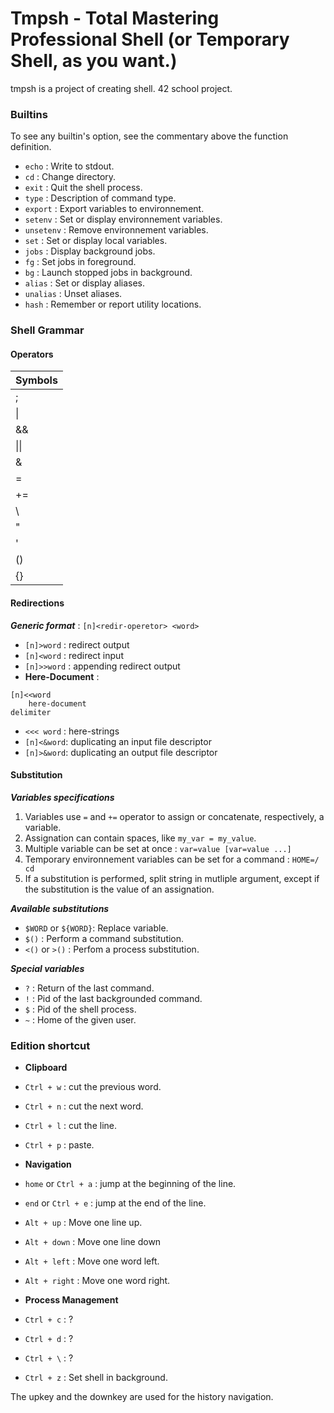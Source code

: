 

# Tmpsh - Total Mastering Professional Shell (or Temporary Shell, as you want.)
tmpsh is a project of creating shell. 42 school project.

### Builtins

To see any builtin's option, see the commentary above the function definition.
- `echo` : Write to stdout.
- `cd` : Change directory.
- `exit` : Quit the shell process.
- `type` : Description of command type.
- `export` : Export variables to environnement.
- `setenv` : Set or display environnement variables.
- `unsetenv` : Remove environnement variables.
- `set` : Set or display local variables.
- `jobs` : Display background jobs.
- `fg` : Set jobs in foreground.
- `bg` : Launch stopped jobs in background.
- `alias` : Set or display aliases.
- `unalias` : Unset aliases.
- `hash` : Remember or report utility locations.

### Shell Grammar

#### Operators

| Symbols |
|---------|
| ;       |
| \|      |
| &&      |
| \|\|    |
| &       |
| =       |
| +=      |
| \       |
| "       |
| '       |
| ()      |
| {}      |
  
#### Redirections

__*Generic format*__ : `[n]<redir-operetor> <word>`

- `[n]>word` : redirect output
- `[n]<word` : redirect input
- `[n]>>word` : appending redirect output
- **Here-Document** :
```
[n]<<word
    here-document
delimiter
```
- `<<< word` : here-strings
- `[n]<&word`: duplicating an input file descriptor
- `[n]>&word`: duplicating an output file descriptor

#### Substitution

***Variables specifications***
1. Variables use `=` and `+=` operator to assign or concatenate, respectively, a variable.
2. Assignation can contain spaces, like `my_var = my_value`.
3. Multiple variable can be set at once : `var=value [var=value ...]`
4. Temporary environnement variables can be set for a command : `HOME=/ cd`
5. If a substitution is performed, split string in mutliple argument, except if the substitution is the value of an assignation.

***Available substitutions***
- `$WORD` or `${WORD}`: Replace variable.
- `$()` : Perform a command substitution.
- `<()` or `>()` : Perfom a process substitution.

***Special variables***
- `?` : Return of the last command.
- `!` : Pid of the last backgrounded command.
- `$` : Pid of the shell process.
- `~` : Home of the given user.

### Edition shortcut

- **Clipboard**
 - `Ctrl + w` : cut the previous word.
 - `Ctrl + n` : cut the next word.
 - `Ctrl + l` : cut the line.
 - `Ctrl + p` : paste.


- **Navigation**
 - `home` or `Ctrl + a` : jump at the beginning of the line.
 - `end` or `Ctrl + e` : jump at the end of the line.
 - `Alt + up` : Move one line up.
 - `Alt + down` : Move one line down
 - `Alt + left` : Move one word left.
 - `Alt + right` : Move one word right.


- **Process Management**
 - `Ctrl + c` : ?
 - `Ctrl + d` : ?
 - `Ctrl + \` : ?
 - `Ctrl + z` : Set shell in background.

The upkey and the downkey are used for the history navigation.

